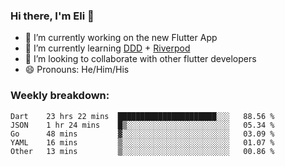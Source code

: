 ### Hi there, I'm Eli 👋
- 🔭 I’m currently working on the new Flutter App
- 🌱 I’m currently learning <a href="https://resocoder.com/2020/03/09/flutter-firebase-ddd-course-1-domain-driven-design-principles/">DDD</a> + <a href="https://riverpod.dev/">Riverpod</a>
- 🦄 I’m looking to collaborate with other flutter developers
- 😄 Pronouns: He/Him/His

### Weekly breakdown:
<!--START_SECTION:waka-->
```text
Dart    23 hrs 22 mins  ██████████████████████░░░   88.56 % 
JSON    1 hr 24 mins    █▒░░░░░░░░░░░░░░░░░░░░░░░   05.34 % 
Go      48 mins         ▓░░░░░░░░░░░░░░░░░░░░░░░░   03.09 % 
YAML    16 mins         ▒░░░░░░░░░░░░░░░░░░░░░░░░   01.07 % 
Other   13 mins         ▒░░░░░░░░░░░░░░░░░░░░░░░░   00.86 % 
```
<!--END_SECTION:waka-->
